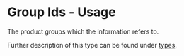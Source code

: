 # Group Ids - Usage

The product groups which the information refers to.

Further description of this type can be found under [types](types/product_groups-usage.en.md).
